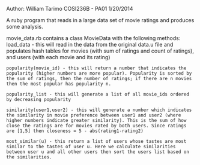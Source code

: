 Author: William Tarimo
COSI236B - PA01
1/20/2014


A ruby program that reads in a large data set of movie ratings and produces some analysis.

movie_data.rb contains a class MovieData with the following methods:
	load_data - this will read in the data from the original data.u file and populates hash tables for movies (with sum of ratings and count of ratings), and users (with each movie and its rating)

	popularity(movie_id) - this will return a number that indicates the popularity (higher numbers are more popular). Popularity is sorted by the sum of ratings, then the number of ratings; if there are n movies then the most popular has popularity n.

	popularity_list - this will generate a list of all movie_ids ordered by decreasing popularity

	similarity(user1,user2) - this will generate a number which indicates the similarity in movie preference between user1 and user2 (where higher numbers indicate greater similarity). This is the sum of how close the ratings are for movies rated by both users. Since ratings are [1,5] then closeness = 5 - abs(rating1-rating2)
	
	most_similar(u) - this return a list of users whose tastes are most similar to the tastes of user u. Here we calculate similarities between user u and all other users then sort the users list based on the similarities.
